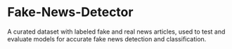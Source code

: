 # Fake-News-Detector
A curated dataset with labeled fake and real news articles, used to test and evaluate models for accurate fake news detection and classification.
